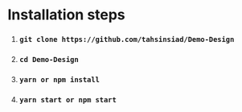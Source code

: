 # Installation steps
1. ### `git clone https://github.com/tahsinsiad/Demo-Design`
2. ### `cd Demo-Design`
3. ### `yarn or npm install`
4. ### `yarn start or npm start`
